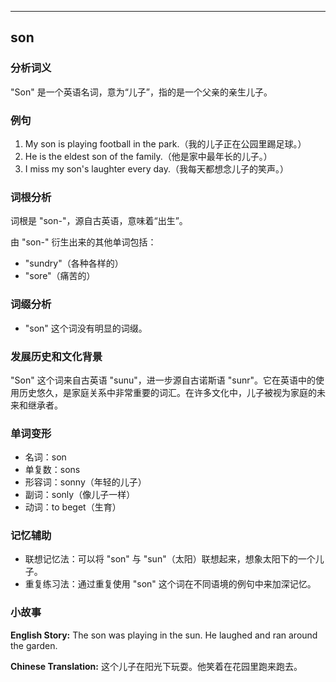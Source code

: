 
---------------
## son
### 分析词义
"Son" 是一个英语名词，意为“儿子”，指的是一个父亲的亲生儿子。

### 例句
1. My son is playing football in the park.（我的儿子正在公园里踢足球。）
2. He is the eldest son of the family.（他是家中最年长的儿子。）
3. I miss my son's laughter every day.（我每天都想念儿子的笑声。）

### 词根分析
词根是 "son-"，源自古英语，意味着“出生”。

由 "son-" 衍生出来的其他单词包括：
- "sundry"（各种各样的）
- "sore"（痛苦的）

### 词缀分析
- "son" 这个词没有明显的词缀。

### 发展历史和文化背景
"Son" 这个词来自古英语 "sunu"，进一步源自古诺斯语 "sunr"。它在英语中的使用历史悠久，是家庭关系中非常重要的词汇。在许多文化中，儿子被视为家庭的未来和继承者。

### 单词变形
- 名词：son
- 单复数：sons
- 形容词：sonny（年轻的儿子）
- 副词：sonly（像儿子一样）
- 动词：to beget（生育）

### 记忆辅助
- 联想记忆法：可以将 "son" 与 "sun"（太阳）联想起来，想象太阳下的一个儿子。
- 重复练习法：通过重复使用 "son" 这个词在不同语境的例句中来加深记忆。

### 小故事
**English Story:**
The son was playing in the sun. He laughed and ran around the garden.

**Chinese Translation:**
这个儿子在阳光下玩耍。他笑着在花园里跑来跑去。


